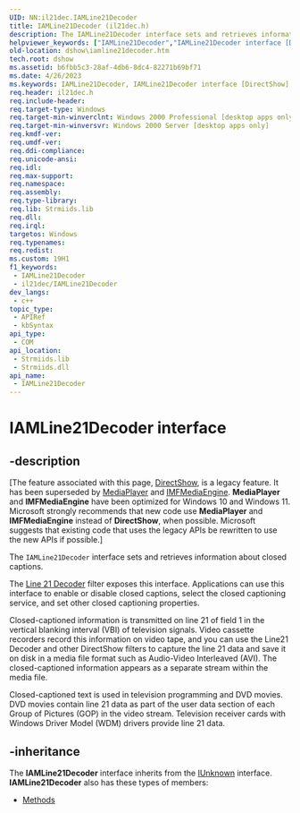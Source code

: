 ```yaml
---
UID: NN:il21dec.IAMLine21Decoder
title: IAMLine21Decoder (il21dec.h)
description: The IAMLine21Decoder interface sets and retrieves information about closed captions.The Line 21 Decoder filter exposes this interface.
helpviewer_keywords: ["IAMLine21Decoder","IAMLine21Decoder interface [DirectShow]","IAMLine21Decoder interface [DirectShow]","described","IAMLine21DecoderInterface","dshow.iamline21decoder","il21dec/IAMLine21Decoder"]
old-location: dshow\iamline21decoder.htm
tech.root: dshow
ms.assetid: b6fbb5c3-28af-4db6-8dc4-82271b69bf71
ms.date: 4/26/2023
ms.keywords: IAMLine21Decoder, IAMLine21Decoder interface [DirectShow], IAMLine21Decoder interface [DirectShow],described, IAMLine21DecoderInterface, dshow.iamline21decoder, il21dec/IAMLine21Decoder
req.header: il21dec.h
req.include-header: 
req.target-type: Windows
req.target-min-winverclnt: Windows 2000 Professional [desktop apps only]
req.target-min-winversvr: Windows 2000 Server [desktop apps only]
req.kmdf-ver: 
req.umdf-ver: 
req.ddi-compliance: 
req.unicode-ansi: 
req.idl: 
req.max-support: 
req.namespace: 
req.assembly: 
req.type-library: 
req.lib: Strmiids.lib
req.dll: 
req.irql: 
targetos: Windows
req.typenames: 
req.redist: 
ms.custom: 19H1
f1_keywords:
 - IAMLine21Decoder
 - il21dec/IAMLine21Decoder
dev_langs:
 - c++
topic_type:
 - APIRef
 - kbSyntax
api_type:
 - COM
api_location:
 - Strmiids.lib
 - Strmiids.dll
api_name:
 - IAMLine21Decoder
---
```


# IAMLine21Decoder interface


## -description

\[The feature associated with this page, [DirectShow](/windows/win32/directshow/directshow), is a legacy feature. It has been superseded by [MediaPlayer](/uwp/api/Windows.Media.Playback.MediaPlayer) and [IMFMediaEngine](/windows/win32/api/mfmediaengine/nn-mfmediaengine-imfmediaengine). **MediaPlayer** and **IMFMediaEngine** have been optimized for Windows 10 and Windows 11. Microsoft strongly recommends that new code use **MediaPlayer** and **IMFMediaEngine** instead of **DirectShow**, when possible. Microsoft suggests that existing code that uses the legacy APIs be rewritten to use the new APIs if possible.\]

The <code>IAMLine21Decoder</code> interface sets and retrieves information about closed captions.

The <a href="/windows/desktop/DirectShow/line-21-decoder-filter">Line 21 Decoder</a> filter exposes this interface. Applications can use this interface to enable or disable closed captions, select the closed captioning service, and set other closed captioning properties.

Closed-captioned information is transmitted on line 21 of field 1 in the vertical blanking interval (VBI) of television signals. Video cassette recorders record this information on video tape, and you can use the Line21 Decoder and other DirectShow filters to capture the line 21 data and save it on disk in a media file format such as Audio-Video Interleaved (AVI). The closed-captioned information appears as a separate stream within the media file.

Closed-captioned text is used in television programming and DVD movies. DVD movies contain line 21 data as part of the user data section of each Group of Pictures (GOP) in the video stream. Television receiver cards with Windows Driver Model (WDM) drivers provide line 21 data.

## -inheritance

The <b>IAMLine21Decoder</b> interface inherits from the <a href="/windows/desktop/api/unknwn/nn-unknwn-iunknown">IUnknown</a> interface. <b>IAMLine21Decoder</b> also has these types of members:
<ul>
<li><a href="/">Methods</a></li>
</ul>

